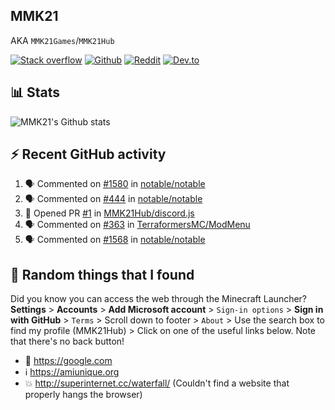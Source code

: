## MMK21
AKA `MMK21Games`/`MMK21Hub`

[![Stack overflow](https://img.shields.io/badge/Stack_Overflow-FE7A16?style=for-the-badge&logo=stack-overflow&logoColor=white)](https://stackoverflow.com/users/11519302/mmk21)
[![Github](https://img.shields.io/badge/GitHub-100000?style=for-the-badge&logo=github&logoColor=white)](https://github.com/MMK21Hub)
[![Reddit](https://img.shields.io/badge/Reddit-FF4500?style=for-the-badge&logo=reddit&logoColor=white)](https://www.reddit.com/user/mmk21games)
[![Dev.to](https://img.shields.io/badge/dev.to-0A0A0A?style=for-the-badge&logo=dev.to&logoColor=white)](https://dev.to/mmk21)

## 📊 Stats 

![MMK21's Github stats](https://github-readme-stats.vercel.app/api?username=MMK21Hub&show_icons=true&theme=dark&bg_color=171b22&text_color=CCCCCC&hide_border=true)

## ⚡ Recent GitHub activity

<!--START_SECTION:activity-->
1. 🗣 Commented on [#1580](https://github.com/notable/notable/issues/1580) in [notable/notable](https://github.com/notable/notable)
2. 🗣 Commented on [#444](https://github.com/notable/notable/issues/444) in [notable/notable](https://github.com/notable/notable)
3. 💪 Opened PR [#1](https://github.com/MMK21Hub/discord.js/pull/1) in [MMK21Hub/discord.js](https://github.com/MMK21Hub/discord.js)
4. 🗣 Commented on [#363](https://github.com/TerraformersMC/ModMenu/issues/363) in [TerraformersMC/ModMenu](https://github.com/TerraformersMC/ModMenu)
5. 🗣 Commented on [#1568](https://github.com/notable/notable/issues/1568) in [notable/notable](https://github.com/notable/notable)
<!--END_SECTION:activity-->

## 🙂 Random things that I found

Did you know you can access the web through the Minecraft Launcher? **Settings** > **Accounts** > **Add Microsoft account** > `Sign-in options` > **Sign in with GitHub** > `Terms` > Scroll down to footer > `About` > Use the search box to find my profile (MMK21Hub) > Click on one of the useful links below. Note that there's no back button!

* 🔎 <https://google.com>
* ℹ️ <https://amiunique.org>
* 💥 <http://superinternet.cc/waterfall/> (Couldn't find a website that properly hangs the browser)

